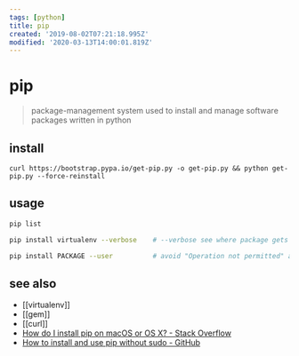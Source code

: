 ```yaml
---
tags: [python]
title: pip
created: '2019-08-02T07:21:18.995Z'
modified: '2020-03-13T14:00:01.819Z'
---
```


# pip

> package-management system used to install and manage software packages written in python

## install
`curl https://bootstrap.pypa.io/get-pip.py -o get-pip.py && python get-pip.py --force-reinstall`

## usage
```sh
pip list

pip install virtualenv --verbose    # --verbose see where package gets installed to

pip install PACKAGE --user          # avoid "Operation not permitted" and using sudo
```

## see also
- [[virtualenv]]
- [[gem]]
- [[curl]]
- [How do I install pip on macOS or OS X? - Stack Overflow](https://stackoverflow.com/questions/17271319/how-do-i-install-pip-on-macos-or-os-x)
- [How to install and use pip without sudo - GitHub](https://gist.github.com/haircut/14705555d58432a5f01f9188006a04ed)
